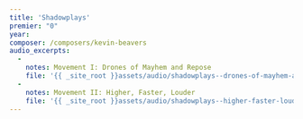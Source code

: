 ```yaml
---
title: 'Shadowplays'
premier: "0"
year: 
composer: /composers/kevin-beavers
audio_excerpts: 
  -
    notes: Movement I: Drones of Mayhem and Repose
    file: '{{ _site_root }}assets/audio/shadowplays--drones-of-mayhem-and-repose.mp3'
  -
    notes: Movement II: Higher, Faster, Louder
    file: '{{ _site_root }}assets/audio/shadowplays--higher-faster-louder.mp3'
---
```

